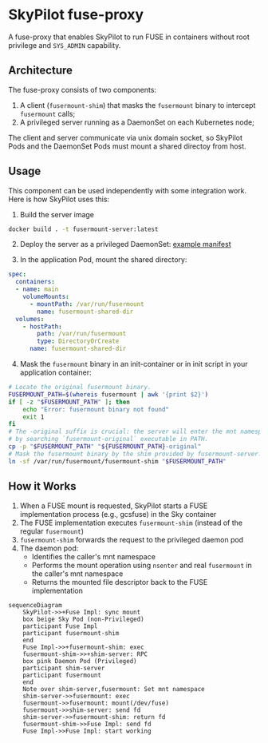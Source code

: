 # SkyPilot fuse-proxy

A fuse-proxy that enables SkyPilot to run FUSE in containers without root privilege and `SYS_ADMIN` capability.

## Architecture

The fuse-proxy consists of two components:

1. A client (`fusermount-shim`) that masks the `fusermount` binary to intercept `fusermount` calls;
2. A privileged server running as a DaemonSet on each Kubernetes node;

The client and server communicate via unix domain socket, so SkyPilot Pods and the DaemonSet Pods must mount a shared directoy from host.

## Usage

This component can be used independently with some integration work. Here is how SkyPilot uses this:

1. Build the server image

```bash
docker build . -t fusermount-server:latest
```

2. Deploy the server as a privileged DaemonSet: [example manifest](https://raw.githubusercontent.com/skypilot-org/skypilot/master/sky/provision/kubernetes/manifests/fusermount-server-daemonset.yaml)

3. In the application Pod, mount the shared directory:

```yaml
spec:
  containers:
  - name: main
    volumeMounts:
      - mountPath: /var/run/fusermount
        name: fusermount-shared-dir
  volumes:
    - hostPath:
        path: /var/run/fusermount
        type: DirectoryOrCreate
      name: fusermount-shared-dir
```

4. Mask the `fusermount` binary in an init-container or in init script in your application container:

```bash
# Locate the original fusermount binary.
FUSERMOUNT_PATH=$(whereis fusermount | awk '{print $2}')
if [ -z "$FUSERMOUNT_PATH" ]; then
    echo "Error: fusermount binary not found"
    exit 1
fi
# The -original suffix is crucial: the server will enter the mnt namespace of application container and find the original fusermount binary
# by searching `fusermount-original` executable in PATH.
cp -p "$FUSERMOUNT_PATH" "${FUSERMOUNT_PATH}-original"
# Mask the fusermount binary by the shim provided by fusermount-server.
ln -sf /var/run/fusermount/fusermount-shim "$FUSERMOUNT_PATH"
```

## How it Works

1. When a FUSE mount is requested, SkyPilot starts a FUSE implementation process (e.g., gcsfuse) in the Sky container
2. The FUSE implementation executes `fusermount-shim` (instead of the regular `fusermount`)
3. `fusermount-shim` forwards the request to the privileged daemon pod
4. The daemon pod:
   - Identifies the caller's mnt namespace
   - Performs the mount operation using `nsenter` and real `fusermount` in the caller's mnt namespace
   - Returns the mounted file descriptor back to the FUSE implementation

```mermaid
sequenceDiagram
    SkyPilot->>+Fuse Impl: sync mount
    box beige Sky Pod (non-Privileged)
    participant Fuse Impl
    participant fusermount-shim
    end
    Fuse Impl->>+fusermount-shim: exec
    fusermount-shim->>+shim-server: RPC
    box pink Daemon Pod (Privileged)
    participant shim-server
    participant fusermount
    end
    Note over shim-server,fusermount: Set mnt namespace
    shim-server->>fusermount: exec
    fusermount->>fusermount: mount(/dev/fuse)
    fusermount->>shim-server: send fd
    shim-server->>fusermount-shim: return fd
    fusermount-shim->>Fuse Impl: send fd
    Fuse Impl->>Fuse Impl: start working
```
